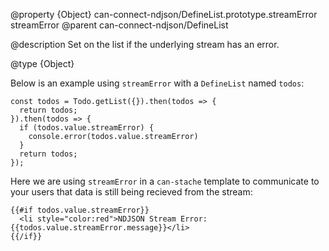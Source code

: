 @property {Object} can-connect-ndjson/DefineList.prototype.streamError streamError
@parent can-connect-ndjson/DefineList

@description Set on the list if the underlying stream has an error.


@type {Object}

Below is an example using `streamError` with a `DefineList` named `todos`:

```
const todos = Todo.getList({}).then(todos => {
  return todos;
}).then(todos => {
  if (todos.value.streamError) {
    console.error(todos.value.streamError)
  }
  return todos;
});

```

Here we are using `streamError` in a `can-stache` template to communicate to your users that data is still being recieved from the stream:

```
{{#if todos.value.streamError}}
  <li style="color:red">NDJSON Stream Error: {{todos.value.streamError.message}}</li>
{{/if}}
```